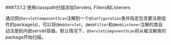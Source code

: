 ###73.1.2 使用classpath扫描添加Servlets, Filters和Listeners

通过把`@ServletComponentScan`注解到一个`@Configuration`类并指定包含要注册组件的package(s)，可以将`@WebServlet`，`@WebFilter`和`@WebListener`注解的类自动注册到内嵌servlet容器。默认情况下，`@ServletComponentScan`将从被注解类的package开始扫描。
